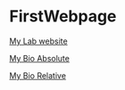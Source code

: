 # FirstWebpage
[My Lab website](https://www.centerforappliedcogsci.com)

[My Bio Absolute](https://github.com/faizhashmi04/FirstWebpage/blob/main/MyBio.md)

[My Bio Relative](MyBio.md)
